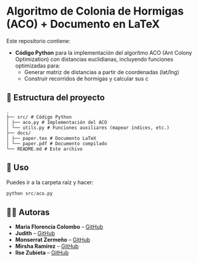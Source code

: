 # Algoritmo de Colonia de Hormigas (ACO) + Documento en LaTeX

Este repositorio contiene:

- **Código Python** para la implementación del algoritmo ACO (Ant Colony Optimization) con distancias euclidianas, incluyendo funciones optimizadas para:
  - Generar matriz de distancias a partir de coordenadas (lat/lng)
  - Construir recorridos de hormigas y calcular sus c

## 📂 Estructura del proyecto
```
.
├── src/ # Código Python
│ ├── aco.py # Implementación del ACO
│ └── utils.py # Funciones auxiliares (mapear índices, etc.)
├── docs/
│ ├── paper.tex # Documento LaTeX
│ └── paper.pdf # Documento compilado
└── README.md # Este archivo
```

## 🚀 Uso

Puedes ir a la carpeta raíz y hacer:

```python
python src/aco.py
```

## 👩‍💻 Autoras

- **Maria Florencia Colombo** – [GitHub](https://github.com/usuario1)
- **Judith** – [GitHub](https://github.com/usuario2)
- **Monserrat Zermeño** – [GitHub](https://github.com/usuario3)
- **Mirsha Ramírez** – [GitHub](https://github.com/usuario3)
- **Ilse Zubieta** – [GitHub](https://github.com/wer1ix)

